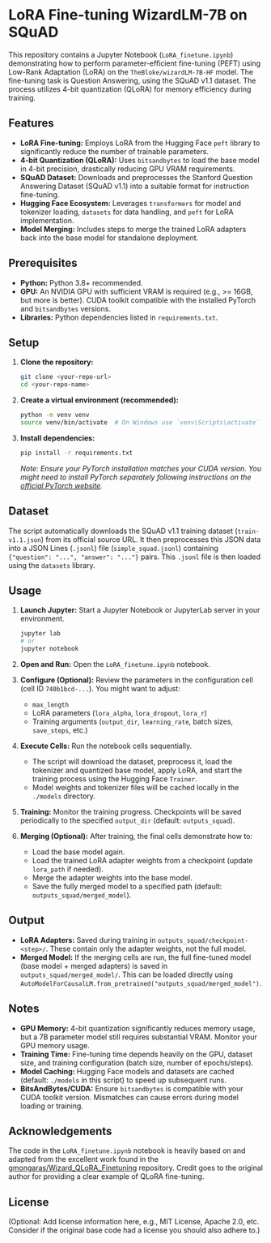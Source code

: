 # LoRA Fine-tuning WizardLM-7B on SQuAD

This repository contains a Jupyter Notebook (`LoRA_finetune.ipynb`) demonstrating how to perform parameter-efficient fine-tuning (PEFT) using Low-Rank Adaptation (LoRA) on the `TheBloke/wizardLM-7B-HF` model. The fine-tuning task is Question Answering, using the SQuAD v1.1 dataset. The process utilizes 4-bit quantization (QLoRA) for memory efficiency during training.

## Features

*   **LoRA Fine-tuning:** Employs LoRA from the Hugging Face `peft` library to significantly reduce the number of trainable parameters.
*   **4-bit Quantization (QLoRA):** Uses `bitsandbytes` to load the base model in 4-bit precision, drastically reducing GPU VRAM requirements.
*   **SQuAD Dataset:** Downloads and preprocesses the Stanford Question Answering Dataset (SQuAD v1.1) into a suitable format for instruction fine-tuning.
*   **Hugging Face Ecosystem:** Leverages `transformers` for model and tokenizer loading, `datasets` for data handling, and `peft` for LoRA implementation.
*   **Model Merging:** Includes steps to merge the trained LoRA adapters back into the base model for standalone deployment.

## Prerequisites

*   **Python:** Python 3.8+ recommended.
*   **GPU:** An NVIDIA GPU with sufficient VRAM is required (e.g., >= 16GB, but more is better). CUDA toolkit compatible with the installed PyTorch and `bitsandbytes` versions.
*   **Libraries:** Python dependencies listed in `requirements.txt`.

## Setup

1.  **Clone the repository:**
    ```bash
    git clone <your-repo-url>
    cd <your-repo-name>
    ```

2.  **Create a virtual environment (recommended):**
    ```bash
    python -m venv venv
    source venv/bin/activate  # On Windows use `venv\Scripts\activate`
    ```

3.  **Install dependencies:**
    ```bash
    pip install -r requirements.txt
    ```
    *Note: Ensure your PyTorch installation matches your CUDA version. You might need to install PyTorch separately following instructions on the [official PyTorch website](https://pytorch.org/).*

## Dataset

The script automatically downloads the SQuAD v1.1 training dataset (`train-v1.1.json`) from its official source URL. It then preprocesses this JSON data into a JSON Lines (`.jsonl`) file (`simple_squad.jsonl`) containing `{"question": "...", "answer": "..."}` pairs. This `.jsonl` file is then loaded using the `datasets` library.

## Usage

1.  **Launch Jupyter:** Start a Jupyter Notebook or JupyterLab server in your environment.
    ```bash
    jupyter lab
    # or
    jupyter notebook
    ```

2.  **Open and Run:** Open the `LoRA_finetune.ipynb` notebook.

3.  **Configure (Optional):** Review the parameters in the configuration cell (cell ID `740b1bcd-...`). You might want to adjust:
    *   `max_length`
    *   LoRA parameters (`lora_alpha`, `lora_dropout`, `lora_r`)
    *   Training arguments (`output_dir`, `learning_rate`, batch sizes, `save_steps`, etc.)

4.  **Execute Cells:** Run the notebook cells sequentially.
    *   The script will download the dataset, preprocess it, load the tokenizer and quantized base model, apply LoRA, and start the training process using the Hugging Face `Trainer`.
    *   Model weights and tokenizer files will be cached locally in the `./models` directory.

5.  **Training:** Monitor the training progress. Checkpoints will be saved periodically to the specified `output_dir` (default: `outputs_squad`).

6.  **Merging (Optional):** After training, the final cells demonstrate how to:
    *   Load the base model again.
    *   Load the trained LoRA adapter weights from a checkpoint (update `lora_path` if needed).
    *   Merge the adapter weights into the base model.
    *   Save the fully merged model to a specified path (default: `outputs_squad/merged_model`).

## Output

*   **LoRA Adapters:** Saved during training in `outputs_squad/checkpoint-<step>/`. These contain only the adapter weights, not the full model.
*   **Merged Model:** If the merging cells are run, the full fine-tuned model (base model + merged adapters) is saved in `outputs_squad/merged_model/`. This can be loaded directly using `AutoModelForCausalLM.from_pretrained("outputs_squad/merged_model")`.

## Notes

*   **GPU Memory:** 4-bit quantization significantly reduces memory usage, but a 7B parameter model still requires substantial VRAM. Monitor your GPU memory usage.
*   **Training Time:** Fine-tuning time depends heavily on the GPU, dataset size, and training configuration (batch size, number of epochs/steps).
*   **Model Caching:** Hugging Face models and datasets are cached (default: `./models` in this script) to speed up subsequent runs.
*   **BitsAndBytes/CUDA:** Ensure `bitsandbytes` is compatible with your CUDA toolkit version. Mismatches can cause errors during model loading or training.

## Acknowledgements

The code in the `LoRA_finetune.ipynb` notebook is heavily based on and adapted from the excellent work found in the [gmongaras/Wizard_QLoRA_Finetuning](https://github.com/gmongaras/Wizard_QLoRA_Finetuning) repository. Credit goes to the original author for providing a clear example of QLoRA fine-tuning.

## License

(Optional: Add license information here, e.g., MIT License, Apache 2.0, etc. Consider if the original base code had a license you should also adhere to.)
